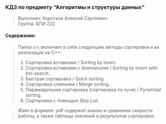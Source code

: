 ### КДЗ по предмету “Алгоритмы и структуры данных” 
> Выполнил: Коротков Алексей Сергеевич\
> Группа: БПИ 222<br>

#### Содержание:
> Папка ``src`` включает в себя следуюшие методы сортировки и их реализация на С++:
> 1. Сортировка вставками / Sorting by insert.
> 2. Сортировка вставками с бинпоиском / Sorting by insert with bin-search.
> 3. Быстрая сортировка / Quick sorting.
> 4. Сортировка слиянием / Merge sorting.
> 5. Пирамидальная сортировка (сортировка по куче) / Pyramidal sorting.
> 6. Cортировка с помощью Skip List.<br>

> Файл в формате .pdf содержит анализ и сравнение скорости работы, а также таблицы значений и результатов сортировок.<br>
